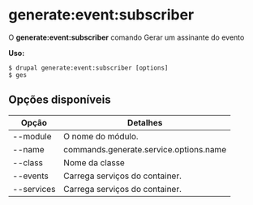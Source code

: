 # generate:event:subscriber
O **generate:event:subscriber** comando Gerar um assinante do evento

**Uso:**
```
$ drupal generate:event:subscriber [options] 
$ ges  
```

## Opções disponíveis
Opção | Detalhes
-------|-------------
--module | O nome do módulo.
--name | commands.generate.service.options.name
--class | Nome da classe
--events | Carrega serviços do container.
--services | Carrega serviços do container.
